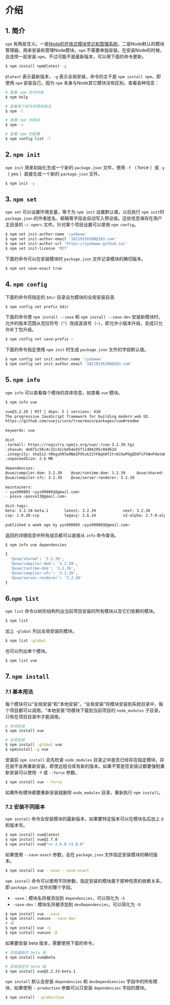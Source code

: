 # 介绍

## 1. 简介

`npm` 有两层含义。一是[Node的开放式模块登记和管理系统](https://www.npmjs.com)。二是Node默认的模块管理器，用来安装和管理Node模块。`npm` 不需要单独安装。在安装Node的时候，会连带一起安装 `npm`，不过可能不是最新版本，可以用下面的命令更新。

``` sh
$ npm install npm@latest -g
```

`@latest` 表示最新版本，`-g` 表示全局安装，命令的主干是 `npm install npm`，即使用 `npm` 安装自己，因为 `npm` 本身与Node其它模块没有区别。查看各种信息：

``` sh
# 查看 npm 命令列表
$ npm help

# 查看各个命令的简单用法
$ npm -l

# 查看 npm 的版本
$ npm -v

# 查看 npm 的配置
$ npm config list -l
```

## 2. `npm init`

`npm init` 用来初始化生成一个新的 `package.json` 文件，使用 `-f` （ force ）或 `-y` （ yes ）直接生成一个新的 `package-json` 文件。

``` sh
$ npm init -y
```

## 3. `npm set`

`npm set` 可以设置环境变量，等于为 `npm init` 设置默认值，以后执行 `npm init`时 `package.json` 的作者姓名、邮箱等字段会自动写入预设值。这些信息保存在用户主目录的 `~/.npmrc` 文件。针对某个项目设置可以使用 `npm config`。

``` sh
$ npm set init-author-name 'cyxbwww'
$ npm set init-author-email '18219326208@163.com'
$ npm set init-author-url 'https://cyxbwww.github.io/'
$ npm set init-license 'MIT'
```

下面的命令可以在安装模块时 `package.json` 文件记录模块的确切版本。

``` sh
$ npm set save-exact true
```

## 4. `npm config`

下面的命令将指定的 `$dir` 目录设为模块的全局安装目录.

``` sh
$ npm config set prefix $dir
```

下面的命令使 `npm install --save` 和 `npm install --save-dev` 安装新模块时，允许的版本范围从克拉符号（`^`）改成波浪号（`~`），即允许小版本升级，变成只允许补丁包升级。

``` sh
$ npm config set save-prefix ~
```

下面的命令指定使用 `npm init` 时生成 `package.json` 文件的字段默认值。

``` sh
$ npm config set init.author.name 'cyxbwww'
$ npm config set init.author.email '18219326208@163.com'
```

## 5. `npm info`

`npm info` 可以查看每个模块的具体信息，如查看 `vue` 模块。

``` sh
$ npm info vue
 
vue@3.2.39 | MIT | deps: 5 | versions: 410
The progressive JavaScript framework for building modern web UI.
https://github.com/vuejs/core/tree/main/packages/vue#readme
 
keywords: vue
 
dist
.tarball: https://registry.npmjs.org/vue/-/vue-3.2.39.tgz
.shasum: de071c56c4c32c41cbd54e55f11404295c0dd62d
.integrity: sha512-tRkguhRTw9NmIPXhzk21YFBqXHT2t+6C6wPOgQ50fcFVWnPdetmRqbmySRHznrYjX2E47u0cGlKGcxKZJ38R/g==
.unpackedSize: 2.6 MB
 
dependencies:
@vue/compiler-dom: 3.2.39    @vue/runtime-dom: 3.2.39     @vue/shared: 3.2.39
@vue/compiler-sfc: 3.2.39    @vue/server-renderer: 3.2.39
 
maintainers:
- yyx990803 <yyx990803@gmail.com>
- posva <posva13@gmail.com>
 
dist-tags:
beta: 3.2.34-beta.1       latest: 3.2.39            next: 3.2.36              v2-beta: 2.7.0-beta.8
csp: 1.0.28-csp           legacy: 2.6.14            v2-alpha: 2.7.0-alpha.12  v2-latest: 2.7.10
 
published a week ago by yyx990803 <yyx990803@gmail.com>
```

返回的详细信息中所有成员都可以直接从 `info` 命令查询。

``` sh
$ npm info vue dependencies
 
{
  '@vue/shared': '3.2.39',
  '@vue/compiler-dom': '3.2.39',
  '@vue/runtime-dom': '3.2.39',
  '@vue/compiler-sfc': '3.2.39',
  '@vue/server-renderer': '3.2.39'
}
```

## 6.`npm list`

`npm list` 命令以树形结构列出当前项目安装的所有模块以及它们依赖的模块。

``` sh
$ npm list 
```

加上 `-global` 列出全局安装的模块。

``` sh
$ npm list -global
```

也可以列出单个模块。

``` sh
$ npm list vue
```

## 7. `npm install`

### 7.1 基本用法

每个模块可以“全局安装”和“本地安装”。“全局安装”将模块安装到系统目录中，每个项目都可以调用。“本地安装”将模块下载到当前项目的 `node_modules` 子目录，只有在项目目录中才能调用。

``` sh
# 本地安装
$ npm install vue

# 全局安装
$ npm install -global vue
$ npminstall -g vue
```

安装前 `npm install` 会先检查 `node_modules` 目录之中是否已经存在指定模块，存在就不会再重新安装，即使远程仓库有新的版本。如果不管是否安装过都要强制重新安装可以使用 `-f` 或 `--force` 参数。

``` sh
$ npm install vue --force
```

如果所有模块都要重新安装就删除 `node_modules` 目录，重新执行 `npm install`。

### 7.2 安装不同版本

`npm install` 命令会安装模块的最新版本，如果要特定版本可以在模块名后加上 `@` 和版本号。

``` sh
$ npm install vue@latest
$ npm install vue@2.7.0
$ npm install vue@">= 2.6.0 <3.0.0"
```

如果使用 `--save-exact` 参数，会在 `package,json` 文件指定安装模块的确切版本。

``` sh
$ npm install vue --save --save-exact
```

`npm install` 命令可以使用不同参数，指定安装的模块属于那种性质的依赖关系，即 `package.json` 文件的哪个字段。

- `-save`：模块名将被添加到 `dependencies`，可以简化为 `-S`
- `-save-dev`：模块名将被添加到 `devDependencies`，可以简化为 `-D`

``` sh
$ npm install vue --save
$ npm install vueuse --save-dev
# 或
$ npm install vue -S
$ npm isntall vueuse -D
```

如果要安装 beta 版本，需要使用下面的命令。

``` sh
# 安装最新的 beta 版
$ npm install vue@beta

# 安装指定的 beta 版
$ npm install vue@3.2.33-beta.1
```

`npm install` 默认会安装 `dependencies` 和 `devDependiencies` 字段中的所有模块，如果使用 `--production` 参数可以只安装 `dependencies` 字段的模块。

``` sh
$ npm install --production
```
